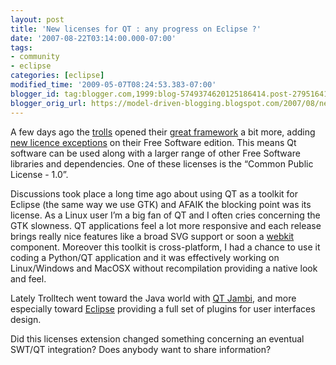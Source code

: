 ```yaml
---
layout: post
title: 'New licenses for QT : any progress on Eclipse ?'
date: '2007-08-22T03:14:00.000-07:00'
tags:
- community
- eclipse
categories: [eclipse]
modified_time: '2009-05-07T08:24:53.383-07:00'
blogger_id: tag:blogger.com,1999:blog-5749374620125186414.post-2795164138278148919
blogger_orig_url: https://model-driven-blogging.blogspot.com/2007/08/new-licenses-for-qt-any-progress-on.html
---
```


A few days ago the [trolls](https://www.trolltechs.com/) opened their [great framework](https://en.wikipedia.org/wiki/Qt_%28toolkit%29) a bit more, adding [new licence exceptions](https://trolltech.com/products/qt/gplexception) on their Free Software edition. This means Qt software can be used along with a larger range of other Free Software libraries and dependencies. One of these licenses is the “Common Public License - 1.0”.

Discussions took place a long time ago about using QT as a toolkit for Eclipse (the same way we use GTK) and AFAIK the blocking point was its license. As a Linux user I’m a big fan of QT and I often cries concerning the GTK slowness. QT applications feel a lot more responsive and each release brings really nice features like a broad SVG support or soon a [webkit](https://en.wikipedia.org/wiki/Webkit) component. Moreover this toolkit is cross-platform, I had a chance to use it coding a Python/QT application and it was effectively working on Linux/Windows and MacOSX without recompilation providing a native look and feel.

Lately Trolltech went toward the Java world with [QT Jambi](https://trolltech.com/developer/downloads/qt/qtjambi-techpreview), and more especially toward [Eclipse](https://trolltech.com/company/newsroom/announcements/press.2007-05-24.8884335791) providing a full set of plugins for user interfaces design.

Did this licenses extension changed something concerning an eventual SWT/QT integration? Does anybody want to share information?

